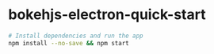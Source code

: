 # bokehjs-electron-quick-start

```bash
# Install dependencies and run the app
npm install --no-save && npm start
```
